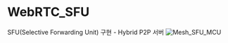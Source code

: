 # WebRTC_SFU
SFU(Selective Forwarding Unit) 구현 - Hybrid P2P 서버
![Mesh_SFU_MCU](https://user-images.githubusercontent.com/30948477/146751325-1ba6aed2-e645-4404-8d9e-d5434527c747.png)
